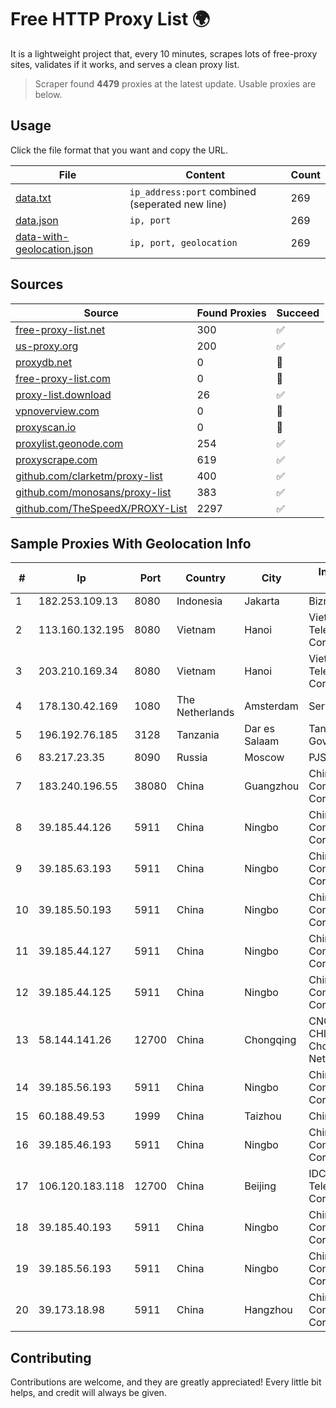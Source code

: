 
# Free HTTP Proxy List 🌍

It is a lightweight project that, every 10 minutes, scrapes lots of free-proxy sites, validates if it works, and serves a clean proxy list.


> Scraper found **4479** proxies at the latest update. Usable proxies are below.

## Usage

Click the file format that you want and copy the URL.


|File|Content|Count|
|----|-------|-----|
|[data.txt](https://raw.githubusercontent.com/themiralay/Proxy-List-World/master/data.txt)|`ip_address:port` combined (seperated new line)|269|
|[data.json](https://raw.githubusercontent.com/themiralay/Proxy-List-World/master/data.json)|`ip, port`|269|
|[data-with-geolocation.json](https://raw.githubusercontent.com/themiralay/Proxy-List-World/master/data-with-geolocation.json)|`ip, port, geolocation`|269|

## Sources

|Source|Found Proxies|Succeed|
|------|-------------|-------|
|[free-proxy-list.net](https://free-proxy-list.net)|300|✅|
|[us-proxy.org](https://www.us-proxy.org)|200|✅|
|[proxydb.net](http://proxydb.net)|0|🚫|
|[free-proxy-list.com](https://free-proxy-list.com/?page=&port=&type%5B%5D=http&type%5B%5D=https&up_time=0&search=Search)|0|🚫|
|[proxy-list.download](https://www.proxy-list.download/HTTP)|26|✅|
|[vpnoverview.com](https://vpnoverview.com/privacy/anonymous-browsing/free-proxy-servers)|0|🚫|
|[proxyscan.io](https://www.proxyscan.io)|0|🚫|
|[proxylist.geonode.com](https://proxylist.geonode.com/api/proxy-list?limit=300&page=1&sort_by=lastChecked&sort_type=desc&protocols=http,https)|254|✅|
|[proxyscrape.com](https://api.proxyscrape.com/v2/?request=displayproxies&protocol=http&timeout=10000&country=all&ssl=all&anonymity=all)|619|✅|
|[github.com/clarketm/proxy-list](https://raw.githubusercontent.com/clarketm/proxy-list/master/proxy-list-raw.txt)|400|✅|
|[github.com/monosans/proxy-list](https://raw.githubusercontent.com/monosans/proxy-list/main/proxies/http.txt)|383|✅|
|[github.com/TheSpeedX/PROXY-List](https://raw.githubusercontent.com/TheSpeedX/PROXY-List/master/http.txt)|2297|✅|


## Sample Proxies With Geolocation Info

|#|Ip|Port|Country|City|Internet Service Provider|
|-|--|----|-------|----|-------------------------|
|1|182.253.109.13|8080|Indonesia|Jakarta|Biznet Metronet|
|2|113.160.132.195|8080|Vietnam|Hanoi|VietNam Post and Telecom Corporation|
|3|203.210.169.34|8080|Vietnam|Hanoi|VietNam Post and Telecom Corporation|
|4|178.130.42.169|1080|The Netherlands|Amsterdam|Servers Tech Fzco|
|5|196.192.76.185|3128|Tanzania|Dar es Salaam|Tanzania e-Government Agency|
|6|83.217.23.35|8090|Russia|Moscow|PJSC Rostelecom|
|7|183.240.196.55|38080|China|Guangzhou|China Mobile Communications Corporation|
|8|39.185.44.126|5911|China|Ningbo|China Mobile Communications Corporation|
|9|39.185.63.193|5911|China|Ningbo|China Mobile Communications Corporation|
|10|39.185.50.193|5911|China|Ningbo|China Mobile Communications Corporation|
|11|39.185.44.127|5911|China|Ningbo|China Mobile Communications Corporation|
|12|39.185.44.125|5911|China|Ningbo|China Mobile Communications Corporation|
|13|58.144.141.26|12700|China|Chongqing|CNC Group CHINA169 Chongqing Province Network|
|14|39.185.56.193|5911|China|Ningbo|China Mobile Communications Corporation|
|15|60.188.49.53|1999|China|Taizhou|Chinanet|
|16|39.185.46.193|5911|China|Ningbo|China Mobile Communications Corporation|
|17|106.120.183.118|12700|China|Beijing|IDC, China Telecommunications Corporation|
|18|39.185.40.193|5911|China|Ningbo|China Mobile Communications Corporation|
|19|39.185.56.193|5911|China|Ningbo|China Mobile Communications Corporation|
|20|39.173.18.98|5911|China|Hangzhou|China Mobile Communications Corporation|



## Contributing

Contributions are welcome, and they are greatly appreciated! Every
little bit helps, and credit will always be given.

